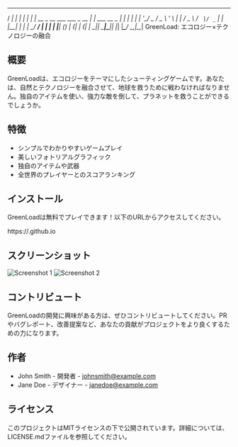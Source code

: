   _____                       _                     _ 
 / ____|                     | |                   | |
| |  __ _ __ ___  ___ _ __   | |     ___   __ _  __| |
| | |_ | '__/ _ \/ _ \ '_ \  | |    / _ \ / _` |/ _` |
| |__| | | |  __/  __/ | | | | |___| (_) | (_| | (_| |
 \_____|_|  \___|\___|_| |_| |______\___/ \__,_|\__,_|
                                    GreenLoad: エコロジー×テクノロジーの融合

## 概要

GreenLoadは、エコロジーをテーマにしたシューティングゲームです。あなたは、自然とテクノロジーを融合させて、地球を救うために戦わなければなりません。独自のアイテムを使い、強力な敵を倒して、プラネットを救うことができるでしょうか。

## 特徴

- シンプルでわかりやすいゲームプレイ
- 美しいフォトリアルグラフィック
- 独自のアイテムや武器
- 全世界のプレイヤーとのスコアランキング

## インストール

GreenLoadは無料でプレイできます！以下のURLからアクセスしてください。

https://<username>.github.io

## スクリーンショット

![Screenshot 1](/screenshots/1.png)
![Screenshot 2](/screenshots/2.png)

## コントリビュート

GreenLoadの開発に興味がある方は、ぜひコントリビュートしてください。PRやバグレポート、改善提案など、あなたの貢献がプロジェクトをより良くするための力になります。

## 作者

- John Smith - 開発者 - johnsmith@example.com
- Jane Doe - デザイナー - janedoe@example.com

## ライセンス

このプロジェクトはMITライセンスの下で公開されています。詳細については、LICENSE.mdファイルを参照してください。
